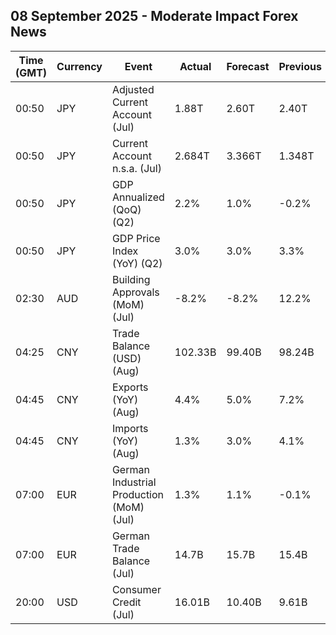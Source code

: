 ## 08 September 2025 - Moderate Impact Forex News

| Time (GMT) | Currency | Event | Actual | Forecast | Previous |
|------|----------|-------|--------|----------|----------|
| 00:50 | JPY | Adjusted Current Account (Jul) | 1.88T | 2.60T | 2.40T |
| 00:50 | JPY | Current Account n.s.a. (Jul) | 2.684T | 3.366T | 1.348T |
| 00:50 | JPY | GDP Annualized (QoQ) (Q2) | 2.2% | 1.0% | -0.2% |
| 00:50 | JPY | GDP Price Index (YoY) (Q2) | 3.0% | 3.0% | 3.3% |
| 02:30 | AUD | Building Approvals (MoM) (Jul) | -8.2% | -8.2% | 12.2% |
| 04:25 | CNY | Trade Balance (USD) (Aug) | 102.33B | 99.40B | 98.24B |
| 04:45 | CNY | Exports (YoY) (Aug) | 4.4% | 5.0% | 7.2% |
| 04:45 | CNY | Imports (YoY) (Aug) | 1.3% | 3.0% | 4.1% |
| 07:00 | EUR | German Industrial Production (MoM) (Jul) | 1.3% | 1.1% | -0.1% |
| 07:00 | EUR | German Trade Balance (Jul) | 14.7B | 15.7B | 15.4B |
| 20:00 | USD | Consumer Credit (Jul) | 16.01B | 10.40B | 9.61B |
